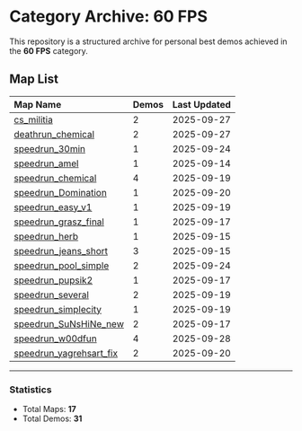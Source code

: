 # Category Archive: 60 FPS

This repository is a structured archive for personal best demos achieved in the **60 FPS** category.

## Map List

| Map Name | Demos | Last Updated |
| :--- | :---- | :--- |
| [cs_militia](./cs_militia) | 2 | 2025-09-27 |
| [deathrun_chemical](./deathrun_chemical) | 2 | 2025-09-27 |
| [speedrun_30min](./speedrun_30min) | 1 | 2025-09-24 |
| [speedrun_amel](./speedrun_amel) | 1 | 2025-09-14 |
| [speedrun_chemical](./speedrun_chemical) | 4 | 2025-09-19 |
| [speedrun_Domination](./speedrun_Domination) | 1 | 2025-09-20 |
| [speedrun_easy_v1](./speedrun_easy_v1) | 1 | 2025-09-19 |
| [speedrun_grasz_final](./speedrun_grasz_final) | 1 | 2025-09-17 |
| [speedrun_herb](./speedrun_herb) | 1 | 2025-09-15 |
| [speedrun_jeans_short](./speedrun_jeans_short) | 3 | 2025-09-15 |
| [speedrun_pool_simple](./speedrun_pool_simple) | 2 | 2025-09-24 |
| [speedrun_pupsik2](./speedrun_pupsik2) | 1 | 2025-09-17 |
| [speedrun_several](./speedrun_several) | 2 | 2025-09-19 |
| [speedrun_simplecity](./speedrun_simplecity) | 1 | 2025-09-19 |
| [speedrun_SuNsHiNe_new](./speedrun_SuNsHiNe_new) | 2 | 2025-09-17 |
| [speedrun_w00dfun](./speedrun_w00dfun) | 4 | 2025-09-28 |
| [speedrun_yagrehsart_fix](./speedrun_yagrehsart_fix) | 2 | 2025-09-20 |

---

### Statistics
- Total Maps: **17**
- Total Demos: **31**